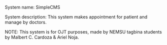 System name: SimpleCMS 

System description: This system makes appointment for patient and manage by doctors.

NOTE: This system is for OJT purposes, made by NEMSU tagbina students by Malbert C. Cardoza & Ariel Noja.
